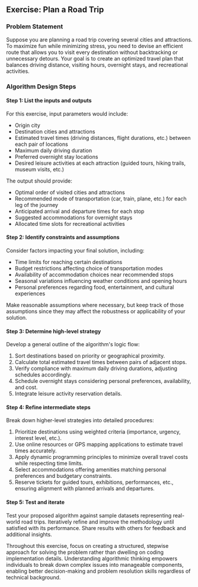 Exercise: Plan a Road Trip
-------------------------

### Problem Statement

Suppose you are planning a road trip covering several cities and attractions. To maximize fun while minimizing stress, you need to devise an efficient route that allows you to visit every destination without backtracking or unnecessary detours. Your goal is to create an optimized travel plan that balances driving distance, visiting hours, overnight stays, and recreational activities.

### Algorithm Design Steps

#### Step 1: List the inputs and outputs

For this exercise, input parameters would include:

* Origin city
* Destination cities and attractions
* Estimated travel times (driving distances, flight durations, etc.) between each pair of locations
* Maximum daily driving duration
* Preferred overnight stay locations
* Desired leisure activities at each attraction (guided tours, hiking trails, museum visits, etc.)

The output should provide:

* Optimal order of visited cities and attractions
* Recommended mode of transportation (car, train, plane, etc.) for each leg of the journey
* Anticipated arrival and departure times for each stop
* Suggested accommodations for overnight stays
* Allocated time slots for recreational activities

#### Step 2: Identify constraints and assumptions

Consider factors impacting your final solution, including:

* Time limits for reaching certain destinations
* Budget restrictions affecting choice of transportation modes
* Availability of accommodation choices near recommended stops
* Seasonal variations influencing weather conditions and opening hours
* Personal preferences regarding food, entertainment, and cultural experiences

Make reasonable assumptions where necessary, but keep track of those assumptions since they may affect the robustness or applicability of your solution.

#### Step 3: Determine high-level strategy

Develop a general outline of the algorithm's logic flow:

1. Sort destinations based on priority or geographical proximity.
2. Calculate total estimated travel times between pairs of adjacent stops.
3. Verify compliance with maximum daily driving durations, adjusting schedules accordingly.
4. Schedule overnight stays considering personal preferences, availability, and cost.
5. Integrate leisure activity reservation details.

#### Step 4: Refine intermediate steps

Break down higher-level strategies into detailed procedures:

1. Prioritize destinations using weighted criteria (importance, urgency, interest level, etc.).
2. Use online resources or GPS mapping applications to estimate travel times accurately.
3. Apply dynamic programming principles to minimize overall travel costs while respecting time limits.
4. Select accommodations offering amenities matching personal preferences and budgetary constraints.
5. Reserve tickets for guided tours, exhibitions, performances, etc., ensuring alignment with planned arrivals and departures.

#### Step 5: Test and iterate

Test your proposed algorithm against sample datasets representing real-world road trips. Iteratively refine and improve the methodology until satisfied with its performance. Share results with others for feedback and additional insights.

Throughout this exercise, focus on creating a structured, stepwise approach for solving the problem rather than dwelling on coding implementation details. Understanding algorithmic thinking empowers individuals to break down complex issues into manageable components, enabling better decision-making and problem resolution skills regardless of technical background.